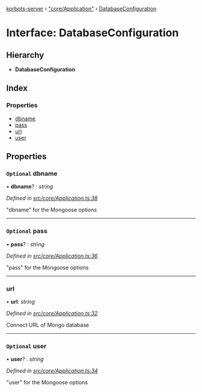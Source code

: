 [korbots-server](../README.md) › ["core/Application"](../modules/_core_application_.md) › [DatabaseConfiguration](_core_application_.databaseconfiguration.md)

# Interface: DatabaseConfiguration

## Hierarchy

* **DatabaseConfiguration**

## Index

### Properties

* [dbname](_core_application_.databaseconfiguration.md#optional-dbname)
* [pass](_core_application_.databaseconfiguration.md#optional-pass)
* [url](_core_application_.databaseconfiguration.md#url)
* [user](_core_application_.databaseconfiguration.md#optional-user)

## Properties

### `Optional` dbname

• **dbname**? : *string*

*Defined in [src/core/Application.ts:38](https://github.com/Xisabla/Korbots/blob/3303bca/server/src/core/Application.ts#L38)*

"dbname" for the Mongoose options

___

### `Optional` pass

• **pass**? : *string*

*Defined in [src/core/Application.ts:36](https://github.com/Xisabla/Korbots/blob/3303bca/server/src/core/Application.ts#L36)*

"pass" for the Mongoose options

___

###  url

• **url**: *string*

*Defined in [src/core/Application.ts:32](https://github.com/Xisabla/Korbots/blob/3303bca/server/src/core/Application.ts#L32)*

Connect URL of Mongo database

___

### `Optional` user

• **user**? : *string*

*Defined in [src/core/Application.ts:34](https://github.com/Xisabla/Korbots/blob/3303bca/server/src/core/Application.ts#L34)*

"user" for the Mongoose options
